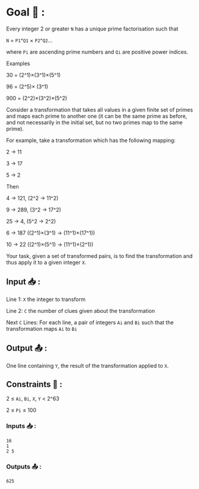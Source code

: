 # Goal 🎯 :

Every integer 2 or greater `N` has a unique prime factorisation such that

`N` = `P1`^`Q1` × `P2`^`Q2`...

where `Pi` are ascending prime numbers and `Qi` are positive power indices.



Examples

30 = (2^1)×(3^1)×(5^1)

96 = (2^5)× (3^1)

900 = (2^2)×(3^2)×(5^2)



Consider a transformation that takes all values in a given finite set of primes and maps each prime to another one (it can be the same prime as before, and not necessarily in the initial set, but no two primes map to the same prime).



For example, take a transformation which has the following mapping:

2 -&gt; 11

3 -&gt; 17

5 -&gt; 2



Then

4 -&gt; 121, (2^2 -&gt; 11^2)

9 -&gt; 289,  (3^2 -&gt; 17^2)

25 -&gt; 4, (5^2 -&gt; 2^2)

6 -&gt; 187 ((2^1)×(3^1) -&gt; (11^1)×(17^1))

10 -&gt; 22 ((2^1)×(5^1) -&gt; (11^1)×(2^1))



Your task, given a set of transformed pairs, is to find the transformation and thus apply it to a given integer `X`.

## Input 📥 :

Line 1: `X` the integer to transform

Line 2: `C` the number of clues given about the transformation

Next `C` Lines: For each line, a pair of integers `Ai` and `Bi` such that the transformation maps `Ai` to `Bi`

## Output 📤 :

One line containing `Y`, the result of the transformation applied to `X`.

##  Constraints 📏 :

2 ≤ `Ai`, `Bi`, `X`, `Y` &lt; 2^63

2 ≤ `Pi` ≤ 100

### Inputs 📥 :


```
16
1
2 5
```


### Outputs 📤 :


```
625
```
